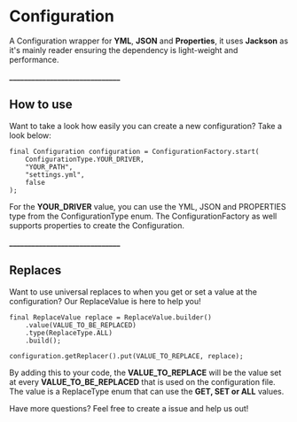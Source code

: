# Configuration

A Configuration wrapper for **YML**, **JSON** and **Properties**, it uses **Jackson** as it's mainly reader ensuring the
dependency is light-weight and performance.

**______________________________**

## How to use

Want to take a look how easily you can create a new configuration? Take a look below:

```
final Configuration configuration = ConfigurationFactory.start(
    ConfigurationType.YOUR_DRIVER,
    "YOUR_PATH",
    "settings.yml",
    false
);
``` 

For the **YOUR_DRIVER** value, you can use the YML, JSON and PROPERTIES type from the ConfigurationType enum.
The ConfigurationFactory as well supports properties to create the Configuration.

**______________________________**

## Replaces

Want to use universal replaces to when you get or set a value at the configuration?
Our ReplaceValue is here to help you!

```
final ReplaceValue replace = ReplaceValue.builder()
    .value(VALUE_TO_BE_REPLACED)
    .type(ReplaceType.ALL)
    .build();

configuration.getReplacer().put(VALUE_TO_REPLACE, replace);
```

By adding this to your code, the **VALUE_TO_REPLACE** will be the value set at every **VALUE_TO_BE_REPLACED** that is used
on the configuration file.
The value is a ReplaceType enum that can use the **GET, SET or ALL** values.

Have more questions? Feel free to create a issue and help us out!
